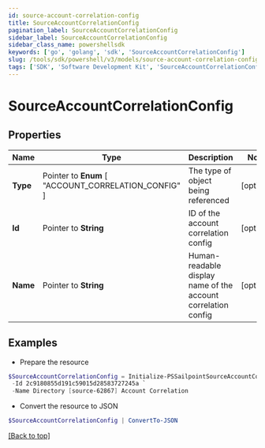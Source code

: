 ```yaml
---
id: source-account-correlation-config
title: SourceAccountCorrelationConfig
pagination_label: SourceAccountCorrelationConfig
sidebar_label: SourceAccountCorrelationConfig
sidebar_class_name: powershellsdk
keywords: ['go', 'golang', 'sdk', 'SourceAccountCorrelationConfig'] 
slug: /tools/sdk/powershell/v3/models/source-account-correlation-config
tags: ['SDK', 'Software Development Kit', 'SourceAccountCorrelationConfig']
---
```



# SourceAccountCorrelationConfig

## Properties

Name | Type | Description | Notes
------------ | ------------- | ------------- | -------------
**Type** |  Pointer to  **Enum** [  "ACCOUNT_CORRELATION_CONFIG" ] | The type of object being referenced | [optional] 
**Id** |  Pointer to **String** | ID of the account correlation config | [optional] 
**Name** |  Pointer to **String** | Human-readable display name of the account correlation config | [optional] 

## Examples

- Prepare the resource
```powershell
$SourceAccountCorrelationConfig = Initialize-PSSailpointSourceAccountCorrelationConfig  -Type ACCOUNT_CORRELATION_CONFIG `
 -Id 2c9180855d191c59015d28583727245a `
 -Name Directory [source-62867] Account Correlation
```

- Convert the resource to JSON
```powershell
$SourceAccountCorrelationConfig | ConvertTo-JSON
```


[[Back to top]](#) 

